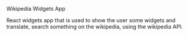 Wikipedia Widgets App

React widgets app that is used to show the user some widgets and translate, search something on the wikipedia, using the wikipedia API.
